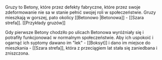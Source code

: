 Gruzy to Betony, które przez defekty fabryczne, które przez swoje zdeformowanie nie sa w stanie pełnić swojej roli w społeczeństwie. Gruzy mieszkają w gorszej, pato okolicy [[Betonowo |Betonowa]] - [[Szara strefa]]. 
[[Przykłady gruzów]]


Gdy pierwsze Betony chodziło po ulicach Betonowa wyróżniały się i potrafiły funkcjonować w normalnym społeczeństwie. Aby ich uspokoić i ogarnąć ich syptomy dawano im "lek" - [[Boksyt]] i dano im miejsce do mieszkania - [[Szara strefa]], która z przeciągiem lat stała się zaniedbana i zniszczona.